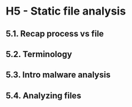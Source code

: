 # H5 - Static file analysis

## 5.1. Recap process vs file


## 5.2. Terminology

## 5.3. Intro malware analysis

## 5.4. Analyzing files



